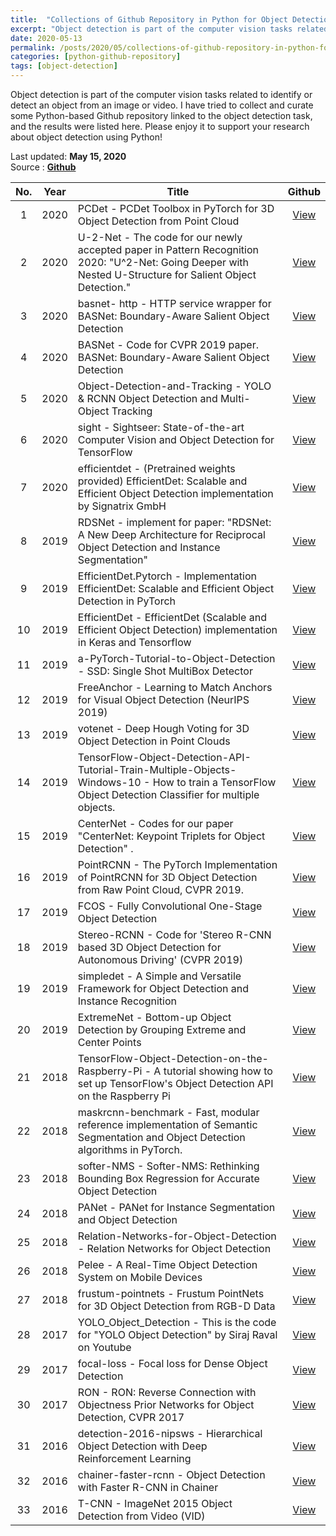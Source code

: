 ```yaml
---
title:  "Collections of Github Repository in Python for Object Detection Task"
excerpt: "Object detection is part of the computer vision tasks related to identify or detect an object from an image or video. I have tried to collect and curate some Python-based Github repository linked to the object detection task, and the results were listed here. Please enjoy it to support your research about object detection using Python! "
date: 2020-05-13
permalink: /posts/2020/05/collections-of-github-repository-in-python-for-object-detection-task/
categories: [python-github-repository]
tags: [object-detection]
---
```


Object detection is part of the computer vision tasks related to identify or detect an object from an image or video. I have tried to collect and curate some Python-based Github repository linked to the object detection task, and the results were listed here. Please enjoy it to support your research about object detection using Python!  

Last updated: **May 15, 2020** <br />
Source      : [**Github**](https://github.com/)

|No.| Year  |  Title | Github   |
|:-:| :---: | ------ | :------: |
|1|2020|PCDet - PCDet Toolbox in PyTorch for 3D Object Detection from Point Cloud| [View](https://github.com/sshaoshuai/PCDet) |
|2|2020|U-2-Net - The code for our newly accepted paper in Pattern Recognition 2020: "U^2-Net: Going Deeper with Nested U-Structure for Salient Object Detection."| [View](https://github.com/NathanUA/U-2-Net) |
|3|2020|basnet- http - HTTP service wrapper for BASNet: Boundary-Aware Salient Object Detection| [View](https://github.com/cyrildiagne/basnet-http) |
|4|2020|BASNet - Code for CVPR 2019 paper. BASNet: Boundary-Aware Salient Object Detection| [View](https://github.com/NathanUA/BASNet) |
|5|2020|Object-Detection-and-Tracking - YOLO & RCNN Object Detection and Multi-Object Tracking| [View](https://github.com/yehengchen/Object-Detection-and-Tracking) |
|6|2020|sight - Sightseer: State-of-the-art Computer Vision and Object Detection for TensorFlow| [View](https://github.com/rish-16/sight) |
|7|2020|efficientdet - (Pretrained weights provided) EfficientDet: Scalable and Efficient Object Detection implementation by Signatrix GmbH| [View](https://github.com/signatrix/efficientdet) |
|8|2019|RDSNet - implement for paper: "RDSNet: A New Deep Architecture for Reciprocal Object Detection and Instance Segmentation"| [View](https://github.com/wangsr126/RDSNet) |
|9|2019|EfficientDet.Pytorch - Implementation EfficientDet: Scalable and Efficient Object Detection in PyTorch| [View](https://github.com/toandaominh1997/EfficientDet.Pytorch) |
|10|2019|EfficientDet - EfficientDet (Scalable and Efficient Object Detection) implementation in Keras and Tensorflow| [View](https://github.com/xuannianz/EfficientDet) |
|11|2019|a-PyTorch-Tutorial-to-Object-Detection - SSD: Single Shot MultiBox Detector| [View](https://github.com/sgrvinod/a-PyTorch-Tutorial-to-Object-Detection) |
|12|2019|FreeAnchor - Learning to Match Anchors for Visual Object Detection (NeurIPS 2019)| [View](https://github.com/zhangxiaosong18/FreeAnchor) |
|13|2019|votenet - Deep Hough Voting for 3D Object Detection in Point Clouds| [View](https://github.com/facebookresearch/votenet) |
|14|2019|TensorFlow-Object-Detection-API-Tutorial-Train-Multiple-Objects-Windows-10 - How to train a TensorFlow Object Detection Classifier for multiple objects.| [View](https://github.com/EdjeElectronics/TensorFlow-Object-Detection-API-Tutorial-Train-Multiple-Objects-Windows-10) |
|15|2019|CenterNet - Codes for our paper "CenterNet: Keypoint Triplets for Object Detection" .| [View](https://github.com/Duankaiwen/CenterNet) |
|16|2019|PointRCNN - The PyTorch Implementation of PointRCNN for 3D Object Detection from Raw Point Cloud, CVPR 2019.| [View](https://github.com/sshaoshuai/PointRCNN) |
|17|2019|FCOS - Fully Convolutional One-Stage Object Detection| [View](https://github.com/tianzhi0549/FCOS) |
|18|2019|Stereo-RCNN - Code for 'Stereo R-CNN based 3D Object Detection for Autonomous Driving' (CVPR 2019)| [View](https://github.com/HKUST-Aerial-Robotics/Stereo-RCNN) |
|19|2019|simpledet - A Simple and Versatile Framework for Object Detection and Instance Recognition| [View](https://github.com/TuSimple/simpledet) |
|20|2019|ExtremeNet - Bottom-up Object Detection by Grouping Extreme and Center Points| [View](https://github.com/xingyizhou/ExtremeNet) |
|21|2018|TensorFlow-Object-Detection-on-the-Raspberry-Pi - A tutorial showing how to set up TensorFlow's Object Detection API on the Raspberry Pi| [View](https://github.com/EdjeElectronics/TensorFlow-Object-Detection-on-the-Raspberry-Pi) |
|22|2018|maskrcnn-benchmark - Fast, modular reference implementation of Semantic Segmentation and Object Detection algorithms in PyTorch.| [View](https://github.com/facebookresearch/maskrcnn-benchmark) |
|23|2018|softer-NMS - Softer-NMS: Rethinking Bounding Box Regression for Accurate Object Detection| [View](https://github.com/yihui-he/softer-NMS) |
|24|2018|PANet - PANet for Instance Segmentation and Object Detection| [View](https://github.com/ShuLiu1993/PANet) |
|25|2018|Relation-Networks-for-Object-Detection - Relation Networks for Object Detection| [View](https://github.com/msracver/Relation-Networks-for-Object-Detection) |
|26|2018|Pelee - A Real-Time Object Detection System on Mobile Devices| [View](https://github.com/Robert-JunWang/Pelee) |
|27|2018|frustum-pointnets - Frustum PointNets for 3D Object Detection from RGB-D Data| [View](https://github.com/charlesq34/frustum-pointnets) |
|28|2017|YOLO_Object_Detection - This is the code for "YOLO Object Detection" by Siraj Raval on Youtube| [View](https://github.com/llSourcell/YOLO_Object_Detection) |
|29|2017|focal-loss - Focal loss for Dense Object Detection| [View](https://github.com/unsky/focal-loss) |
|30|2017|RON - RON: Reverse Connection with Objectness Prior Networks for Object Detection, CVPR 2017| [View](https://github.com/taokong/RON) |
|31|2016|detection-2016-nipsws - Hierarchical Object Detection with Deep Reinforcement Learning| [View](https://github.com/imatge-upc/detection-2016-nipsws) |
|32|2016|chainer-faster-rcnn - Object Detection with Faster R-CNN in Chainer| [View](https://github.com/mitmul/chainer-faster-rcnn) |
|33|2016|T-CNN - ImageNet 2015 Object Detection from Video (VID)| [View](https://github.com/myfavouritekk/T-CNN) |


